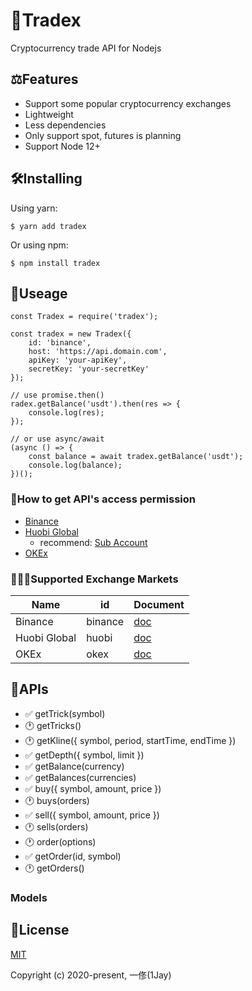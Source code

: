 # 💱Tradex
Cryptocurrency trade API for Nodejs

## ⚖️Features
* Support some popular cryptocurrency exchanges
* Lightweight
* Less dependencies
* Only support spot, futures is planning
* Support Node 12+

## 🛠Installing
Using yarn:

```
$ yarn add tradex
```

Or using npm:

```
$ npm install tradex
```

## 🎁Useage
```
const Tradex = require('tradex');

const tradex = new Tradex({
    id: 'binance',
    host: 'https://api.domain.com',
    apiKey: 'your-apiKey',
    secretKey: 'your-secretKey'
});

// use promise.then()
radex.getBalance('usdt').then(res => {
    console.log(res);
});

// or use async/await
(async () => {
    const balance = await tradex.getBalance('usdt');
    console.log(balance);
})();
```

### 🔐How to get API's access permission
* [Binance](https://www.binance.com/en/usercenter/settings/api-management)
* [Huobi Global](https://www.huobi.com/en-us/apikey/)
    * recommend: [Sub Account](https://account.huobi.com/en-us/subaccount/add)
* [OKEx](https://www.okex.com/account/users/myApi)

### 🏋🏻‍♂️Supported Exchange Markets

| Name | id | Document |
| ---- | ---- | ---- |
| Binance | binance | [doc](https://binance-docs.github.io/apidocs/spot/en/) |
| Huobi Global | huobi | [doc](https://huobiapi.github.io/docs/spot/v1/en/) |
| OKEx | okex | [doc](https://www.okex.com/docs/en/) |

## 📖APIs
* ✅ getTrick(symbol)
* 🕐 getTricks()
* 🕐 getKline({ symbol, period, startTime, endTime })
* ✅ getDepth({ symbol, limit })
* ✅ getBalance(currency)
* ✅ getBalances(currencies)
* ✅ buy({ symbol, amount, price })
* 🕐 buys(orders)
* ✅ sell({ symbol, amount, price })
* 🕐 sells(orders)
* 🕐 order(options)
* ✅ getOrder(id, symbol)
* 🕐 getOrders()

### Models

## 📄License
[MIT](https://opensource.org/licenses/MIT)

Copyright (c) 2020-present, 一俢(1Jay)
